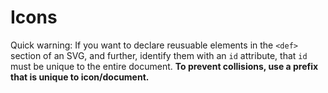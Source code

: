 # Icons

Quick warning: If you want to declare reusuable elements in the `<def>` section
of an SVG, and further, identify them with an `id` attribute, that `id` must be
unique to the entire document. **To prevent collisions, use a prefix that is
unique to icon/document.**